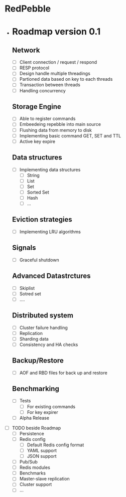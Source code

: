 # RedPebble
- # Roadmap version 0.1
  ## Network
  - [ ] Client connection / request / respond
  - [ ] RESP protocol
  - [ ] Design handle multiple threadings
  - [ ] Partioned data based on key to each threads
  - [ ] Transaction between threads
  - [ ] Handling concurrency
  ## Storage Engine
  - [ ] Able to register commands
  - [ ] Embeedeing repebble into main source
  - [ ] Flushing data from memory to disk
  - [ ] Implementing basic command GET, SET and TTL
  - [ ] Active key expire
  ##  Data structures
  - [ ] Implementing data structures
    - [ ] String
    - [ ] List
    - [ ] Set
    - [ ] Sorted Set
    - [ ] Hash
    - [ ] ...
  ## Eviction strategies
    - [ ] Implementing LRU algorithms
  ## Signals
    - [ ] Graceful shutdown
  ## Advanced Datastrctures
    - [ ] Skiplist
    - [ ] Sotred set
    - [ ] ....
  ## Distributed system
    - [ ] Cluster failure handling
    - [ ] Replication
    - [ ] Sharding data
    - [ ] Consistency and HA checks
  ## Backup/Restore
    - [ ] AOF and RBD files for back up and restore
  ## Benchmarking
  - [ ] Tests
    - [ ] For existing commands
    - [ ] For key expirer
  - [ ] Alpha Release

- [ ] TODO beside Roadmap
  - [ ] Persistence
  - [ ] Redis config
    - [ ] Default Redis config format
    - [ ] YAML support
    - [ ] JSON support
  - [ ] Pub/Sub
  - [ ] Redis modules
  - [ ] Benchmarks
  - [ ] Master-slave replication
  - [ ] Cluster support
  - [ ] ...
